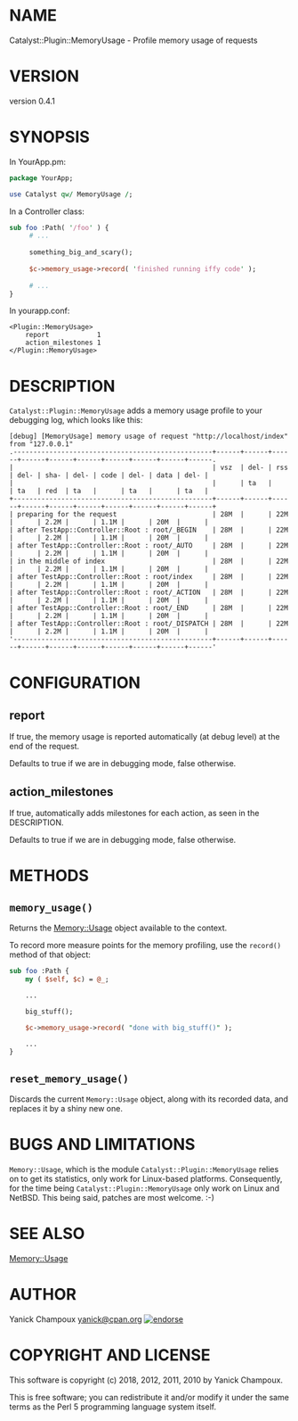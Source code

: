 # NAME

Catalyst::Plugin::MemoryUsage - Profile memory usage of requests

# VERSION

version 0.4.1

# SYNOPSIS

In YourApp.pm:

```perl
package YourApp;

use Catalyst qw/ MemoryUsage /;
```

In a Controller class:

```perl
sub foo :Path( '/foo' ) {
     # ...
     
     something_big_and_scary();
     
     $c->memory_usage->record( 'finished running iffy code' );
     
     # ...
}
```

In yourapp.conf:

```
<Plugin::MemoryUsage>
    report            1
    action_milestones 1
</Plugin::MemoryUsage>
```

# DESCRIPTION

`Catalyst::Plugin::MemoryUsage` adds a memory usage profile to your debugging
log, which looks like this:   

```
[debug] [MemoryUsage] memory usage of request "http://localhost/index" from "127.0.0.1"
.--------------------------------------------------+------+------+------+------+------+------+------+------+------+------.
|                                                  | vsz  | del- | rss  | del- | sha- | del- | code | del- | data | del- |
|                                                  |      | ta   |      | ta   | red  | ta   |      | ta   |      | ta   |
+--------------------------------------------------+------+------+------+------+------+------+------+------+------+------+
| preparing for the request                        | 28M  |      | 22M  |      | 2.2M |      | 1.1M |      | 20M  |      |
| after TestApp::Controller::Root : root/_BEGIN    | 28M  |      | 22M  |      | 2.2M |      | 1.1M |      | 20M  |      |
| after TestApp::Controller::Root : root/_AUTO     | 28M  |      | 22M  |      | 2.2M |      | 1.1M |      | 20M  |      |
| in the middle of index                           | 28M  |      | 22M  |      | 2.2M |      | 1.1M |      | 20M  |      |
| after TestApp::Controller::Root : root/index     | 28M  |      | 22M  |      | 2.2M |      | 1.1M |      | 20M  |      |
| after TestApp::Controller::Root : root/_ACTION   | 28M  |      | 22M  |      | 2.2M |      | 1.1M |      | 20M  |      |
| after TestApp::Controller::Root : root/_END      | 28M  |      | 22M  |      | 2.2M |      | 1.1M |      | 20M  |      |
| after TestApp::Controller::Root : root/_DISPATCH | 28M  |      | 22M  |      | 2.2M |      | 1.1M |      | 20M  |      |
'--------------------------------------------------+------+------+------+------+------+------+------+------+------+------'  
```

# CONFIGURATION

## report

If true, the memory usage is reported automatically (at debug level)
at the end of the request.  

Defaults to true if we are in debugging mode,
false otherwise.

## action\_milestones

If true, automatically adds milestones for each action, as seen in the
DESCRIPTION.  

Defaults to true if we are in debugging mode,
false otherwise.

# METHODS

## `memory_usage()`

Returns the [Memory::Usage](https://metacpan.org/pod/Memory::Usage) object available to the context.

To record more measure points for the memory profiling, use the `record()`
method of that object:

```perl
sub foo :Path {
    my ( $self, $c) = @_;

    ...

    big_stuff();

    $c->memory_usage->record( "done with big_stuff()" );

    ...
}
```

## `reset_memory_usage()`

Discards the current `Memory::Usage` object, along with its recorded data,
and replaces it by a shiny new one.

# BUGS AND LIMITATIONS

`Memory::Usage`, which is the module `Catalyst::Plugin::MemoryUsage` relies
on to get its statistics, only work for Linux-based platforms. Consequently,
for the time being `Catalyst::Plugin::MemoryUsage` only work on Linux and
NetBSD. This being said, patches are most welcome. :-)

# SEE ALSO

[Memory::Usage](https://metacpan.org/pod/Memory::Usage)

# AUTHOR

Yanick Champoux <yanick@cpan.org> [![endorse](http://api.coderwall.com/yanick/endorsecount.png)](http://coderwall.com/yanick)

# COPYRIGHT AND LICENSE

This software is copyright (c) 2018, 2012, 2011, 2010 by Yanick Champoux.

This is free software; you can redistribute it and/or modify it under
the same terms as the Perl 5 programming language system itself.
